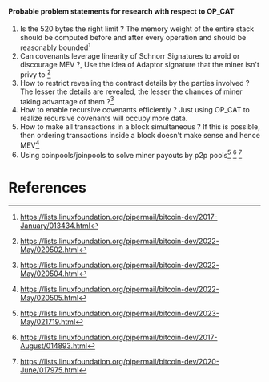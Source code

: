 #### Probable problem statements for research with respect to OP_CAT
1. Is the 520 bytes the right limit ? The memory weight of the entire stack should be computed before and after every operation and should be reasonably bounded[^1]
2. Can covenants leverage linearity of Schnorr Signatures to avoid or discourage MEV ?, Use the idea of Adaptor signature that the miner isn't privy to [^2] 
3. How to restrict revealing the contract details by the parties involved ? The lesser the details are revealed, the lesser the chances of miner taking advantage of them ?[^3] 
4. How to enable recursive covenants efficiently ? Just using OP_CAT to realize recursive covenants will occupy more data. 
5. How to make all transactions in a block simultaneous ? If this is possible, then ordering transactions inside a block doesn't make sense and hence MEV[^4]
6. Using coinpools/joinpools to solve miner payouts by p2p pools[^5] [^6] [^7]
# References

[^1]: https://lists.linuxfoundation.org/pipermail/bitcoin-dev/2017-January/013434.html
[^2]: https://lists.linuxfoundation.org/pipermail/bitcoin-dev/2022-May/020502.html
[^3]: https://lists.linuxfoundation.org/pipermail/bitcoin-dev/2022-May/020504.html
[^4]: https://lists.linuxfoundation.org/pipermail/bitcoin-dev/2022-May/020505.html
[^5]: https://lists.linuxfoundation.org/pipermail/bitcoin-dev/2023-May/021719.html
[^6]: https://lists.linuxfoundation.org/pipermail/bitcoin-dev/2017-August/014893.html
[^7]: https://lists.linuxfoundation.org/pipermail/bitcoin-dev/2020-June/017975.html